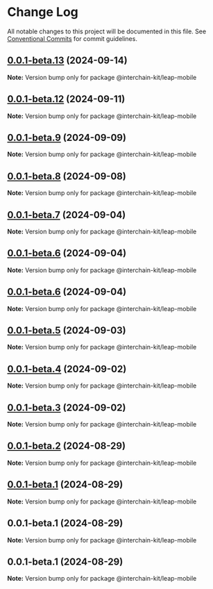 # Change Log

All notable changes to this project will be documented in this file.
See [Conventional Commits](https://conventionalcommits.org) for commit guidelines.

## [0.0.1-beta.13](https://github.com/interchain-kit/leap-mobile/compare/@interchain-kit/leap-mobile@0.0.1-beta.12...@interchain-kit/leap-mobile@0.0.1-beta.13) (2024-09-14)

**Note:** Version bump only for package @interchain-kit/leap-mobile

## [0.0.1-beta.12](https://github.com/interchain-kit/leap-mobile/compare/@interchain-kit/leap-mobile@0.0.1-beta.9...@interchain-kit/leap-mobile@0.0.1-beta.12) (2024-09-11)

**Note:** Version bump only for package @interchain-kit/leap-mobile

## [0.0.1-beta.9](https://github.com/interchain-kit/leap-mobile/compare/@interchain-kit/leap-mobile@0.0.1-beta.8...@interchain-kit/leap-mobile@0.0.1-beta.9) (2024-09-09)

**Note:** Version bump only for package @interchain-kit/leap-mobile

## [0.0.1-beta.8](https://github.com/interchain-kit/leap-mobile/compare/@interchain-kit/leap-mobile@0.0.1-beta.7...@interchain-kit/leap-mobile@0.0.1-beta.8) (2024-09-08)

**Note:** Version bump only for package @interchain-kit/leap-mobile

## [0.0.1-beta.7](https://github.com/interchain-kit/leap-mobile/compare/@interchain-kit/leap-mobile@0.0.1-beta.6...@interchain-kit/leap-mobile@0.0.1-beta.7) (2024-09-04)

**Note:** Version bump only for package @interchain-kit/leap-mobile

## [0.0.1-beta.6](https://github.com/interchain-kit/leap-mobile/compare/@interchain-kit/leap-mobile@0.0.1-beta.6...@interchain-kit/leap-mobile@0.0.1-beta.6) (2024-09-04)

**Note:** Version bump only for package @interchain-kit/leap-mobile

## [0.0.1-beta.6](https://github.com/interchain-kit/leap-mobile/compare/@interchain-kit/leap-mobile@0.0.1-beta.5...@interchain-kit/leap-mobile@0.0.1-beta.6) (2024-09-04)

**Note:** Version bump only for package @interchain-kit/leap-mobile

## [0.0.1-beta.5](https://github.com/interchain-kit/leap-mobile/compare/@interchain-kit/leap-mobile@0.0.1-beta.4...@interchain-kit/leap-mobile@0.0.1-beta.5) (2024-09-03)

**Note:** Version bump only for package @interchain-kit/leap-mobile

## [0.0.1-beta.4](https://github.com/interchain-kit/leap-mobile/compare/@interchain-kit/leap-mobile@0.0.1-beta.2...@interchain-kit/leap-mobile@0.0.1-beta.4) (2024-09-02)

**Note:** Version bump only for package @interchain-kit/leap-mobile

## [0.0.1-beta.3](https://github.com/interchain-kit/leap-mobile/compare/@interchain-kit/leap-mobile@0.0.1-beta.2...@interchain-kit/leap-mobile@0.0.1-beta.3) (2024-09-02)

**Note:** Version bump only for package @interchain-kit/leap-mobile

## [0.0.1-beta.2](https://github.com/interchain-kit/leap-mobile/compare/@interchain-kit/leap-mobile@0.0.1-beta.1...@interchain-kit/leap-mobile@0.0.1-beta.2) (2024-08-29)

**Note:** Version bump only for package @interchain-kit/leap-mobile

## [0.0.1-beta.1](https://github.com/interchain-kit/leap-mobile/compare/@interchain-kit/leap-mobile@0.0.1-beta.1...@interchain-kit/leap-mobile@0.0.1-beta.1) (2024-08-29)

**Note:** Version bump only for package @interchain-kit/leap-mobile

## 0.0.1-beta.1 (2024-08-29)

**Note:** Version bump only for package @interchain-kit/leap-mobile

## 0.0.1-beta.1 (2024-08-29)

**Note:** Version bump only for package @interchain-kit/leap-mobile
